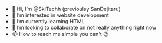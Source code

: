 - 👋 Hi, I’m @SkiTechh (previoulsy SanDejitaru)
- 👀 I’m interested in website development
- 🌱 I’m currently learning HTML
- 💞️ I’m looking to collaborate on not really anything right now
- 📫 How to reach me simple you can't 😉

<!---
SkiTechh/SkiTechh is a ✨ special ✨ repository because its `README.md` (this file) appears on your GitHub profile.
You can click the Preview link to take a look at your changes.
--->
